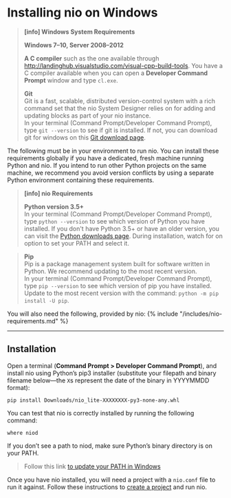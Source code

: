 # Installing nio on <span class="allow-caps">Windows</span>

> **[info] <span class="allow-caps">Windows</span> System Requirements**
>
> **Windows 7–10, Server 2008–2012**
>
> **A C compiler** such as the one available through http://landinghub.visualstudio.com/visual-cpp-build-tools. You have a C compiler available when you can open a **Developer Command Prompt** window and type `cl.exe`.
>
> **Git**<br />
>    Git is a fast, scalable, distributed version-control system with a rich command set that the nio System Designer relies on for adding and updating blocks as part of your nio instance.<br />
>    In your terminal (Command Prompt/Developer Command Prompt), type `git --version` to see if git is installed.
>    If not, you can download git for windows on this [Git download page](https://git-scm.com/download/win).
>

The following must be in your environment to run nio. You can install these requirements globally if you have a dedicated, fresh machine running Python and nio. If you intend to run other Python projects on the same machine, we recommend you avoid version conflicts by using a separate Python environment containing these requirements.

> **[info] nio Requirements**
>
> **Python version 3.5+**<br />
>    In your terminal (Command Prompt/Developer Command Prompt), type `python --version` to see which version of Python you have installed.
>    If you don't have Python 3.5+ or have an older version, you can visit the [Python downloads page](https://www.python.org/downloads/).
>    During installation, watch for on option to set your PATH and select it.
>

> **Pip**<br />
>    Pip is a package management system built for software written in Python. We recommend updating to the most recent version.<br />
>    In your terminal (Command Prompt/Developer Command Prompt), type `pip --version` to see which version of pip you have installed.
>    Update to the most recent version with the command: `python -m pip install -U pip`.


You will also need the following, provided by nio:
{% include "/includes/nio-requirements.md" %}

---
## Installation

Open a terminal (**Command Prompt > Developer Command Prompt**), and install nio using Python’s pip3 installer (substitute your filepath and binary filename below—the `X`s represent the date of the binary in YYYYMMDD format):
```
pip install Downloads/nio_lite-XXXXXXXX-py3-none-any.whl
```
You can test that nio is correctly installed by running the following command:
```
where niod
```
If you don’t see a path to niod, make sure Python’s binary directory is on your PATH.

> Follow this link [to update your PATH in Windows](https://msdn.microsoft.com/en-us/library/aa922003.aspx)

Once you have nio installed, you will need a project with a `nio.conf` file to run it against. Follow these instructions to [create a project](/running-nio/locally.md) and run nio.
